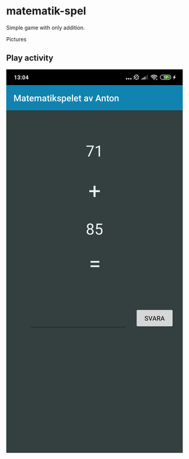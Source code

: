 # matematik-spel
Simple game with only addition.

Pictures
## Play activity
![Play](playactivity.jpg)
